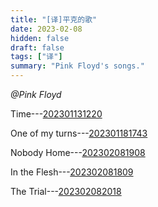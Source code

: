 ```yaml
---
title: "[译]平克的歌"
date: 2023-02-08
hidden: false
draft: false
tags: ["译"]
summary: "Pink Floyd's songs."
---
```


*@Pink Floyd*

Time---[202301131220](/202301131220/)

One of my turns---[202301181743](/202301181743/)

Nobody Home---[202302081908](/202302081908/)

In the Flesh---[202302081809](/202302081809/)

The Trial---[202302082018](/202302082018)


